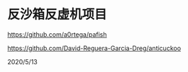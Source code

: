 # 反沙箱反虚机项目

https://github.com/a0rtega/pafish  

https://github.com/David-Reguera-Garcia-Dreg/anticuckoo  


2020/5/13  
